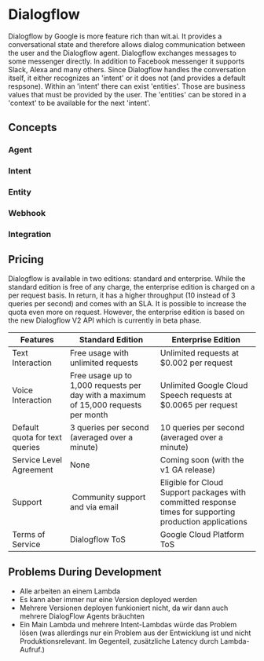 # Dialogflow

Dialogflow by Google is more feature rich than wit.ai. It provides a conversational state and therefore allows dialog communication between the user and the Dialogflow agent. Dialogflow exchanges messages to some messenger directly. In addition to Facebook messenger it supports Slack, Alexa and many others. Since Dialogflow handles the conversation itself, it either recognizes an 'intent' or it does not (and provides a default respsone). Within an 'intent' there can exist 'entities'. Those are business values that must be provided by the user. The 'entities' can be stored in a 'context' to be available for the next 'intent'.

## Concepts

### Agent

### Intent

### Entity

### Webhook

### Integration

## Pricing

Dialogflow is available in two editions: standard and enterprise. While the standard edition is free of any charge, the enterprise edition is charged on a per request basis. In return, it has a higher throughput (10 instead of 3 queries per second) and comes with an SLA. It is possible to increase the quota even more on request. However, the enterprise edition is based on the new Dialogflow V2 API which is currently in beta phase.

| Features | Standard Edition | Enterprise Edition |
| --- | --- | --- |
| Text Interaction | Free usage with unlimited requests | Unlimited requests at $0.002 per request |
| Voice Interaction | Free usage up to 1,000 requests per day with a maximum of 15,000 requests per month | Unlimited Google Cloud Speech requests at $0.0065 per request |
| Default quota for text queries | 3 queries per second (averaged over a minute) |10 queries per second (averaged over a minute) |
|Service Level Agreement | None | Coming soon (with the v1 GA release) |
| Support | Community support and via email | Eligible for Cloud Support packages with committed response times for supporting production applications |
| Terms of Service | Dialogflow ToS | Google Cloud Platform ToS |

## Problems During Development

 - Alle arbeiten an einem Lambda
 - Es kann aber immer nur eine Version deployed werden
 - Mehrere Versionen deployen funkioniert nicht, da wir dann auch mehrere DialogFlow Agents bräuchten
 - Ein Main Lambda und mehrere Intent-Lambdas würde das Problem lösen (was allerdings nur ein Problem aus der Entwicklung ist und nicht Produktionsrelevant. Im Gegenteil, zusätzliche Latency durch Lambda-Aufruf.)
